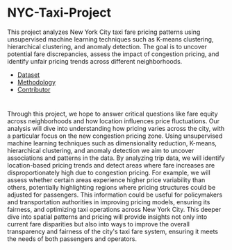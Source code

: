 # NYC-Taxi-Project
This project analyzes New York City taxi fare pricing patterns using unsupervised machine learning techniques such as K-means clustering, hierarchical clustering, and anomaly detection. The goal is to uncover potential fare discrepancies, assess the impact of congestion pricing, and identify unfair pricing trends across different neighborhoods.

- [Dataset](#dataset)
- [Methodology](#methodology)
- [Contributor](#contributor)

#
Through this project, we hope to answer critical questions like fare equity across neighborhoods and how location influences price fluctuations. Our analysis will dive into understanding how pricing varies across the city, with a particular focus on the new congestion pricing zone. Using unsupervised machine learning techniques such as dimensionality reduction, K-means, hierarchical clustering, and anomaly detection we aim to uncover associations and patterns in the data. By analyzing trip data, we will identify location-based pricing trends and detect areas where fare increases are disproportionately high due to congestion pricing. For example, we will assess whether certain areas experience higher price variability than others, potentially highlighting regions where pricing structures could be adjusted for passengers. This information could be useful for policymakers and transportation authorities in improving pricing models, ensuring its fairness, and optimizing taxi operations across New York City. This deeper dive into spatial patterns and pricing will provide insights not only into current fare disparities but also into ways to improve the overall transparency and fairness of the city's taxi fare system, ensuring it meets the needs of both passengers and operators.
